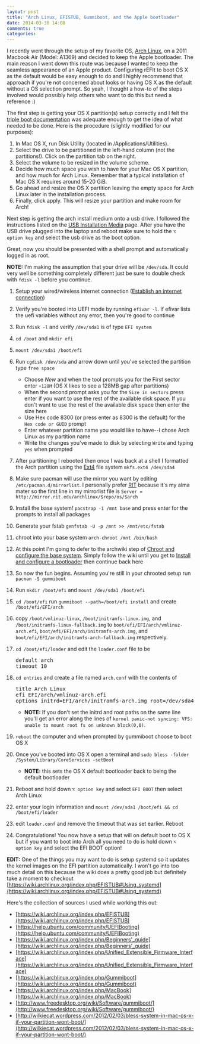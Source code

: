 ```yaml
---
layout: post
title: "Arch Linux, EFISTUB, Gummiboot, and the Apple bootloader"
date: 2014-03-30 14:08
comments: true
categories:
---
```


I recently went through the setup of my favorite OS, [Arch Linux](https://www.archlinux.org/),
on a 2011 Macbook Air (Model: A1369) and decided to keep the Apple bootloader. The main reason
I went down this route was because I wanted to keep the seamless appearance of an Apple product.
Configuring rEFIt to boot OS X as the default would be easy enough to do and I highly recommend that approach
if you're not concerned about looks or having OS X as the default without a OS selection prompt.
So yeah, I thought a how-to of the steps involved would possibly help others who want to do this
but need a reference :)


The first step is getting your OS X partition(s) setup correctly and I felt
the [triple boot documentation](https://wiki.archlinux.org/index.php/MacBook#Mac_OS_X.2C_Windows_XP.2C_and_Arch_Linux_triple_boot)
was adequate enough to get the idea of what needed to be done. Here is the
procedure (slightly modified for our purposes):  

1. In Mac OS X, run Disk Utility (located in /Applications/Utilities).  
2. Select the drive to be partitioned in the left-hand column (not the partitions!). Click on the partition tab on the right.
3. Select the volume to be resized in the volume scheme.  
4. Decide how much space you wish to have for your Mac OS X partition, and how much
   for Arch Linux. Remember that a typical installation of Mac OS X requires around 15-20 GiB.  
5. Go ahead and resize the OS X partition leaving the empty space for Arch Linux later in the installation process.
6. Finally, click apply. This will resize your partition and make room for Arch!  

Next step is getting the arch install medium onto a usb drive. I followed
the instructions listed on the [USB Installation Media](https://wiki.archlinux.org/index.php/USB_Installation_Media)
page. After you have the USB drive plugged into the laptop and reboot make sure to hold the `⌥ option key` and select the usb drive
as the boot option.

Great, now you should be presented with a shell prompt and automatically logged
in as root.  

__NOTE:__ I'm making the assumption that your drive will be `/dev/sda`. It could very well
be something completely different just be sure to double check with `fdisk -l` before you
continue.

1. Setup your wired/wireless internet connection ([Establish an internet connection](https://wiki.archlinux.org/index.php/Beginners'_guide#Establish_an_internet_connection))

2. Verify you're booted into UEFI mode by running `efivar -l`. If efivar lists the uefi variables without any error, then you're good to continue

3. Run `fdisk -l` and verify `/dev/sda1` is of type `EFI system`

4. `cd /boot` and `mkdir efi`

5. `mount /dev/sda1 /boot/efi`

6. Run `cgdisk /dev/sda` and arrow down until you've selected the partition type `free space`
    * Choose _New_ and when the tool prompts you for the First sector enter `+128M` (OS X likes to see a 128MB gap after partitions)
    * When the second prompt asks you for the `Size in sectors` press enter if you want to use the rest of the available disk space.
    If you don't want to use the rest of the available disk space then enter the size here
    * Use Hex code 8300 (or press enter as 8300 is the default) for the `Hex code or GUID` prompt
    * Enter whatever partition name you would like to have--I chose Arch Linux as my partition name
    * Write the changes you've made to disk by selecting `Write` and typing `yes` when prompted

7. After partitioning I rebooted then once I was back at a shell I formatted the Arch partition using the
   [Ext4](https://en.wikipedia.org/wiki/Ext4) file system `mkfs.ext4 /dev/sda4`

8. Make sure pacman will use the mirror you want by editing `/etc/pacman.d/mirrorlist`. I personally prefer [RIT](http://www.rit.edu/)
because it's my alma mater so the first line in my mirrorlist file is `Server = http://mirror.rit.edu/archlinux/$repo/os/$arch`

9. Install the base system! `pacstrap -i /mnt base` and press enter for the prompts
   to install all packages

10. Generate your fstab `genfstab -U -p /mnt >> /mnt/etc/fstab`

11. chroot into your base system `arch-chroot /mnt /bin/bash`

12. At this point I'm going to defer to the archwiki step of
    [Chroot and configure the base system](https://wiki.archlinux.org/index.php/Beginners'_guide#Chroot_and_configure_the_base_system).
    Simply follow the wiki until you get to
    [Install and configure a bootloader](https://wiki.archlinux.org/index.php/Beginners'_guide#Install_and_configure_a_bootloader)
    then continue back here

13. So now the fun begins. Assuming you're still in your chrooted setup run `pacman -S gummiboot`

14. Run `mkdir /boot/efi` and `mount /dev/sda1 /boot/efi`

15. `cd /boot/efi` run `gummiboot --path=/boot/efi install` and create `/boot/efi/EFI/arch`

16. copy `/boot/vmlinuz-linux`, `/boot/initramfs-linux.img`, and `/boot/initramfs-linux-fallback.img` to
    `boot/efi/EFI/arch/vmlinuz-arch.efi`, `boot/efi/EFI/arch/initramfs-arch.img`, and `boot/efi/EFI/arch/initramfs-arch-fallback.img` respectively.

17. `cd /boot/efi/loader` and edit the `loader.conf` file to be
    <pre>
    default arch
    timeout 10
    </pre>

18. `cd entries` and create a file named `arch.conf` with the contents of
    <pre>
    title Arch Linux
    efi EFI/arch/vmlinuz-arch.efi
    options initrd=EFI/arch/initramfs-arch.img root=/dev/sda4 rw
    </pre>
    * __NOTE:__ If you don't set the initrd and root paths on the same line you'll
    get an error along the lines of `kernel panic-not syncing: VFS: unable to mount root fs on
    unknown block(0,0)`.

19. `reboot` the computer and when prompted by gummiboot choose to boot OS X

20. Once you've booted into OS X open a terminal and `sudo bless -folder /System/Library/CoreServices -setBoot`
    * __NOTE:__ this sets the OS X default bootloader back to being the default bootloader

21. Reboot and hold down `⌥ option key` and select `EFI BOOT` then select Arch Linux

22. enter your login information and `mount /dev/sda1 /boot/efi && cd /boot/efi/loader`

23. edit `loader.conf` and remove the timeout that was set earlier. Reboot

24. Congratulations! You now have a setup that will on default boot to OS X but if you
    want to boot into Arch all you need to do is hold down `⌥ option key` and select the EFI BOOT option!  

__EDIT:__ One of the things you may want to do is setup systemd so it updates the kernel images on the EFI partition
automatically. I won't go into too much detail on this because the wiki does a pretty good job
but definitely take a moment to checkout [https://wiki.archlinux.org/index.php/EFISTUB#Using_systemd](https://wiki.archlinux.org/index.php/EFISTUB#Using_systemd)






Here's the collection of sources I used while working this out:

* [https://wiki.archlinux.org/index.php/EFISTUB](https://wiki.archlinux.org/index.php/EFISTUB)
* [https://help.ubuntu.com/community/UEFIBooting](https://help.ubuntu.com/community/UEFIBooting)
* [https://wiki.archlinux.org/index.php/Beginners'_guide](https://wiki.archlinux.org/index.php/Beginners'_guide)
* [https://wiki.archlinux.org/index.php/Unified_Extensible_Firmware_Interface](https://wiki.archlinux.org/index.php/Unified_Extensible_Firmware_Interface)
* [https://wiki.archlinux.org/index.php/Gummiboot](https://wiki.archlinux.org/index.php/Gummiboot)
* [https://wiki.archlinux.org/index.php/MacBook](https://wiki.archlinux.org/index.php/MacBook)
* [http://www.freedesktop.org/wiki/Software/gummiboot/](http://www.freedesktop.org/wiki/Software/gummiboot/)
* [http://wilkiecat.wordpress.com/2012/02/03/bless-system-in-mac-os-x-if-your-partition-wont-boot/](http://wilkiecat.wordpress.com/2012/02/03/bless-system-in-mac-os-x-if-your-partition-wont-boot/)
